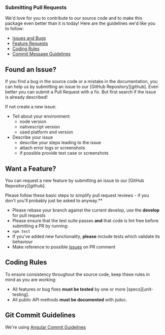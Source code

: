 ### Submitting Pull Requests

We'd love for you to contribute to our source code and to make this package even better than it is
today! Here are the guidelines we'd like you to follow:

 - [Issues and Bugs](#issue)
 - [Feature Requests](#feature)
 - [Coding Rules](#rules)
 - [Commit Message Guidelines](#commit)

## <a name="issue"></a> Found an Issue?

If you find a bug in the source code or a mistake in the documentation, you can help us by
submitting an issue to our [GitHub Repository][github]. Even better you can submit a Pull Request
with a fix. But first search if the issue is already described!

If not create a new issue:

* Tell about your environment:
  * node version
  * nativescript version
  * used platform and version
* Describe your issue
  * describe your steps leading to the issue
  * attach error logs or screenshots
  * if possible provide test case or screenshots

## <a name="feature"></a> Want a Feature?

You can request a new feature by submitting an issue to our [GitHub Repository][github].

Please follow these basic steps to simplify pull request reviews - if you don't you'll probably just be asked to anyway.**

* Please rebase your branch against the current develop, use the **develop** for pull requests
* Please ensure that the test suite passes **and** that code is lint free before submitting a PR by running:
 * ```npm test```
* If you've added new functionality, **please** include tests which validate its behaviour
* Make reference to possible [issues](https://github.com/hypery2k/nativescript-urlhandler/issues) on PR comment

## <a name="rules"></a> Coding Rules

To ensure consistency throughout the source code, keep these rules in mind as you are working:

* All features or bug fixes **must be tested** by one or more [specs][unit-testing].
* All public API methods **must be documented** with jsdoc.

## <a name="commit"></a> Git Commit Guidelines

We're using [Angular Commit Guidelines](https://github.com/angular/angular.js/blob/master/CONTRIBUTING.md#-git-commit-guidelines)

